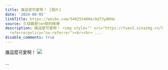 ```yaml
---
title: 誰這麼可愛啊！ [图片]
date: '2024-08-05'
linkTitle: https://weibo.com/5402554084/OqT3yAKHe
source: 久保醬是ten使的微博
description: 誰這麼可愛啊！ <img style="" src="https://tvax2.sinaimg.cn/large/005TCz76gy1hsd6ul45qmj30kt0nodj1.jpg"
  referrerpolicy="no-referrer"><br><br> ...
disable_comments: true
---
```

誰這麼可愛啊！ <img style="" src="https://tvax2.sinaimg.cn/large/005TCz76gy1hsd6ul45qmj30kt0nodj1.jpg" referrerpolicy="no-referrer"><br><br> ...